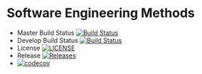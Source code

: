 # Software Engineering Methods

- Master Build Status [![Build Status](https://www.travis-ci.com/ufukozsoy/sem.svg?branch=master)](https://travis-ci.org/ufukozsoy/sem)
- Develop Build Status [![Build Status](https://www.travis-ci.com/ufukozsoy/sem.svg?branch=develop)](https://travis-ci.org/ufukozsoy/sem)
- License [![LICENSE](https://img.shields.io/github/license/ufukozsoy/sem.svg?style=flat-square)](https://github.com/ufukozsoy/sem/blob/master/LICENSE)
- Release [![Releases](https://img.shields.io/github/release/ufukozsoy/sem/all.svg?style=flat-square)](https://github.com/ufukozsoy/sem/releases)
- [![codecov](https://codecov.io/gh/ufukozsoy/sem/branch/integrationtest/graph/badge.svg?token=KKDFMYD4V0)](https://codecov.io/gh/ufukozsoy/sem)

